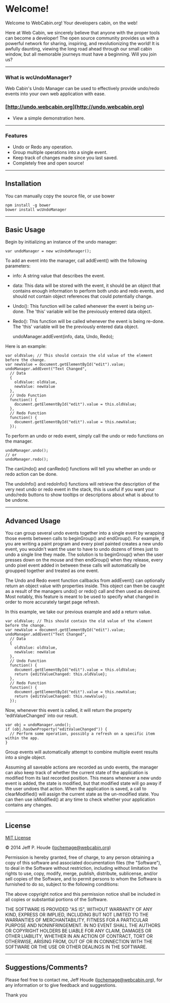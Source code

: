 # Welcome! #

Welcome to WebCabin.org!  Your developers cabin, on the web!  

Here at Web Cabin, we sincerely believe that anyone with the proper tools can become a developer! The open source community provides us with a powerful network for sharing, inspiring, and revolutionizing the world! It is awfully daunting, viewing the long road ahead through our small cabin window, but all memorable journeys must have a beginning. Will you join us?


****
### What is wcUndoManager? ###

Web Cabin's Undo Manager can be used to effectively provide undo/redo events into your own web application with ease.

### [http://undo.webcabin.org](http://undo.webcabin.org) ###
 * View a simple demonstration here.


****
### Features ###
* Undo or Redo any operation.
* Group multiple operations into a single event.
* Keep track of changes made since you last saved.
* Completely free and open source!

****
## Installation ##

You can manually copy the source file, or use bower
```
npm install -g bower
bower install wcUndoManager
```

****
## Basic Usage ##

Begin by initializing an instance of the undo manager:

    var undoManager = new wcUndoManager();

To add an event into the manager, call addEvent() with the following parameters:
* info: A string value that describes the event.
* data: This data will be stored with the event, it should be an object that contains enough information to perform both undo and redo events, and should not contain object references that could potentially change.
* Undo(): This function will be called whenever the event is being un-done.  The 'this' variable will be the previously entered data object.
* Redo(): This function will be called whenever the event is being re-done.  The 'this' variable will be the previously entered data object.

    undoManager.addEvent(info, data, Undo, Redo);

Here is an example:

    var oldValue; // This should contain the old value of the element before the change.
    var newValue = document.getElementById("edit").value;
    undoManager.addEvent("Text Changed",
      // Data
      {
        oldValue: oldValue,
        newValue: newValue
      },
      // Undo Function
      function() {
        document.getElementById("edit").value = this.oldValue;
      },
      // Redo Function
      function() {
        document.getElementById("edit").value = this.newValue;
      });

To perform an undo or redo event, simply call the undo or redo functions on the manager.

    undoManager.undo();
    // or
    undoManager.redo();
    
The canUndo() and canRedo() functions will tell you whether an undo or redo action can be done.

The undoInfo() and redoInfo() functions will retrieve the description of the very next undo or redo event in the stack, this is useful if you want your undo/redo buttons to show tooltips or descriptions about what is about to be undone.

****
## Advanced Usage ##

You can group several undo events together into a single event by wrapping those events between calls to beginGroup() and endGroup().  For example, if you are writing a paint program and every pixel painted creates a new undo event, you wouldn't want the user to have to undo dozens of times just to undo a single line they made.  The solution is to beginGroup() when the user presses down on the mouse and then endGroup() when they release, every undo pixel event added in between these calls will automatically be groupped together and treated as one event.

The Undo and Redo event function callbacks from addEvent() can optionally return an object value with properties inside.  This object can then be caught as a result of the managers undo() or redo() call and then used as desired.  Most notably, this feature is meant to be used to specify what changed in order to more accurately target page refresh.

In this example, we take our previous example and add a return value.

    var oldValue; // This should contain the old value of the element before the change.
    var newValue = document.getElementById("edit").value;
    undoManager.addEvent("Text Changed",
      // Data
      {
        oldValue: oldValue,
        newValue: newValue
      },
      // Undo Function
      function() {
        document.getElementById("edit").value = this.oldValue;
        return {editValueChanged: this.oldValue};
      },
      // Redo Function
      function() {
        document.getElementById("edit").value = this.newValue;
        return {editValueChanged: this.newValue};
      });
      
Now, whenever this event is called, it will return the property 'editValueChanged' into our result.

    var obj = undoManager.undo();
    if (obj.hasOwnProperty("editValueChanged")) {
      // Perform some operation, possibly a refresh on a specific item within the app.
    }

Group events will automatically attempt to combine multiple event results into a single object.

Assuming all saveable actions are recorded as undo events, the manager can also keep track of whether the current state of the application is modified from its last recorded position.  This means whenever a new undo event is added, the state is modified, but that modified state will go away if the user undoes that action.  When the application is saved, a call to clearModified() will assign the current state as the un-modified state.  You can then use isModified() at any time to check whether your application contains any changes.

****
## License ##

[MIT License](http://www.opensource.org/licenses/mit-license.php)

&copy; 2014 Jeff P. Houde ([lochemage@webcabin.org](mailto:lochemage@webcabin.org))

Permission is hereby granted, free of charge, to any person obtaining a copy of this software and associated documentation files (the "Software"), to deal in the Software without restriction, including without limitation the rights to use, copy, modify, merge, publish, distribute, sublicense, and/or sell copies of the Software, and to permit persons to whom the Software is furnished to do so, subject to the following conditions:

The above copyright notice and this permission notice shall be included in all copies or substantial portions of the Software.

THE SOFTWARE IS PROVIDED "AS IS", WITHOUT WARRANTY OF ANY KIND, EXPRESS OR IMPLIED, INCLUDING BUT NOT LIMITED TO THE WARRANTIES OF MERCHANTABILITY, FITNESS FOR A PARTICULAR PURPOSE AND NONINFRINGEMENT. IN NO EVENT SHALL THE AUTHORS OR COPYRIGHT HOLDERS BE LIABLE FOR ANY CLAIM, DAMAGES OR OTHER LIABILITY, WHETHER IN AN ACTION OF CONTRACT, TORT OR OTHERWISE, ARISING FROM, OUT OF OR IN CONNECTION WITH THE SOFTWARE OR THE USE OR OTHER DEALINGS IN THE SOFTWARE.

****
## Suggestions/Comments? ##
Please feel free to contact me, Jeff Houde ([lochemage@webcabin.org](mailto:lochemage@webcabin.org)), for any information or to give feedback and suggestions.

Thank you
